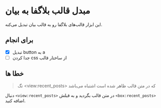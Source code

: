 # مبدل قالب بلاگفا به بیان
این ابزار قالب‌های بلاگفا رو به قالب بیان تبدیل می‌کنه.

## برای انجام
 - [x] تبدیل button به a
 - [ ] جدا کردن css از ساختار قالب

## خطا ها
> تگ \<view:recent_posts> که در متن قالب ظاهر شده است اشتباه می‌باشد

دنبال `<view:recent_posts>` در متن قالب بگردید و به قبلش `<box:recent_posts>` اضافه کنید.
